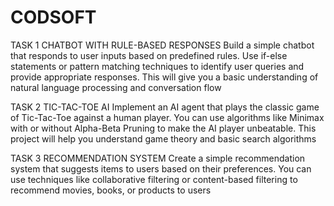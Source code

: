 # CODSOFT

 TASK 1
 CHATBOT WITH RULE-BASED RESPONSES
 Build a simple chatbot that responds to user inputs based on
 predefined rules. Use if-else statements or pattern matching
 techniques to identify user queries and provide appropriate
 responses. This will give you a basic understanding of natural
 language processing and conversation flow


 TASK 2
 TIC-TAC-TOE AI
 Implement an AI agent that plays the classic game of Tic-Tac-Toe
 against a human player. You can use algorithms like Minimax with
 or without Alpha-Beta Pruning to make the AI player unbeatable.
 This project will help you understand game theory and basic search
 algorithms


 TASK 3
 RECOMMENDATION SYSTEM
 Create a simple recommendation system that suggests items to
 users based on their preferences. You can use techniques like
 collaborative filtering or content-based filtering to recommend
 movies, books, or products to users
